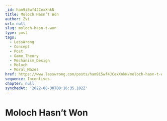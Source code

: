 ```yaml
---
_id: ham9i5wf4JCexXnkN
title: Moloch Hasn’t Won
author: Zvi
url: null
slug: moloch-hasn-t-won
type: post
tags:
  - LessWrong
  - Concept
  - Post
  - Game_Theory
  - Mechanism_Design
  - Moloch
  - Moral_Mazes
href: https://www.lesswrong.com/posts/ham9i5wf4JCexXnkN/moloch-hasn-t-won
sequence: Incentives
chapter: null
synchedAt: '2022-08-30T08:16:35.102Z'
---
```

# Moloch Hasn’t Won

